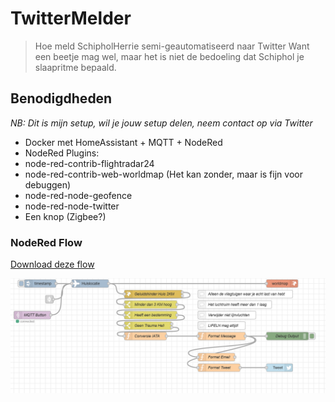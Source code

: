 # TwitterMelder
>Hoe meld SchipholHerrie semi-geautomatiseerd naar Twitter
>Want een beetje mag wel, maar het is niet de bedoeling dat Schiphol je slaapritme bepaald.

## Benodigdheden
*NB: Dit is mijn setup, wil je jouw setup delen, neem contact op via Twitter*

+ Docker met HomeAssistant + MQTT + NodeRed
+ NodeRed Plugins:
 + node-red-contrib-flightradar24
 + node-red-contrib-web-worldmap (Het kan zonder, maar is fijn voor debuggen)
 + node-red-node-geofence
 + node-red-node-twitter
+ Een knop (Zigbee?)

### NodeRed Flow
[Download deze flow](nodered-flow.json)

![Flow](nodered-flow.png)
